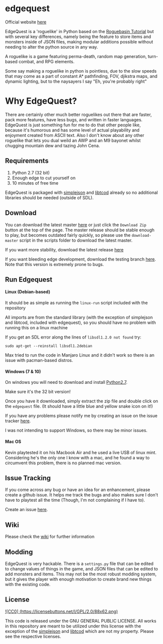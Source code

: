 # edgequest

Official website [here](http://www.edgequest.github.io)

EdgeQuest is a 'roguelike' in Python based on the [Roguebasin Tutorial](http://www.roguebasin.com/index.php?title=Complete_Roguelike_Tutorial,_using_python%2Blibtcod) but with several key differences, namely being the feature to store items and monsters inside of JSON files, making modular additions possible without needing to alter the python source in any way.

A roguelike is a game featuring perma-death, random map generation, turn-based combat, and RPG elements.

Some say making a roguelike in python is pointless, due to the slow speeds that may come as a part of constant A* pathfinding, FOV, djikstra maps, and dynamic lighting, but to the naysayers I say "Eh, you're probably right"


# Why EdgeQuest?

There are certainly other much better roguelikes out there that are faster, pack more features, have less bugs, and written in faster languages. EdgeQuest is just something fun for me to do that other people like, because it's humorous and has some level of actual playability and enjoyment created from ASCII text. Also I don't know about any other roguelike that lets you dual weild an AWP and an M9 bayonet whilst chugging mountain dew and tazing John Cena.


## Requirements

1. Python 2.7 (32 bit)
2. Enough edge to cut yourself on
3. 10 minutes of free time

EdgeQuest is packaged with [simplejson](https://github.com/simplejson/simplejson) and [libtcod](https://bitbucket.org/libtcod/libtcod) already so no additional libraries should be needed (outside of SDL).


## Download

You can download the latest master [here](https://github.com/surrsurus/edgequest/archive/master.zip) or just click the `Download Zip` button at the top of the page. The master release should be stable enough to play, but becomes outdated fairly quickly, so please use the `download-master` script in the scripts folder to download the latest master.

If you want more stability, download the latest release [here](https://github.com/surrsurus/edgequest/releases)

If you want bleeding edge development, download the testing branch [here](https://github.com/surrsurus/edgequest/archive/testing.zip). Note that this version is extremely prone to bugs.


## Run Edgequest

#### Linux (Debian-based)

It should be as simple as running the `linux-run` script included with the repository

All imports are from the standard library (with the exception of simplejson and libtcod, included with edgequest), so you should have no problem with running this on a linux machine

If you get an SDL error along the lines of `libsdl1.2.0 not found` try:

`sudo apt-get --reinstall libsdl1.2debian`

Max tried to run the code in Manjaro Linux and it didn't work so there is an issue with pacman-based distros.

#### Windows (7 & 10)

On windows you will need to download and install [Python2.7](https://www.python.org/downloads/release/python-2711/).

Make sure it's the 32 bit version!

Once you have it downloaded, simply extract the zip file and double click on the `edgequest` file. (It should have a little blue and yellow snake icon on it!)

If you have any problems please notify me by creating an issue on the issue tracker [here](https://github.com/surrsurus/edgequest/issues).

I was not intending to support Windows, so there may be minor issues.

#### Mac OS

Kevin playtested it on his Macbook Air and he used a live USB of linux mint.
Considering he's the only one I know with a mac, and he found a way to circumvent this problem, there is no planned mac version.


## Issue Tracking

If you come across any bug or have an idea for an enhancement, please create a github issue. It helps me track the bugs and also makes sure I don't have to playtest all the time (Though, I'm not complaining if I have to).

Create an issue [here](https://github.com/surrsurus/edgequest/issues).


## Wiki

Please check the [wiki](https://github.com/surrsurus/edgequest/wiki) for further information


## Modding

EdgeQuest is very hackable. There is a `settings.py` file that can be edited to change values of things in the game, and JSON files that can be edited to add monsters and items. This may not be the most robust modding system, but it gives the player with enough motivation to create brand new things with the existing code.


## License

[![CC0] (https://licensebuttons.net/l/GPL/2.0/88x62.png)](https://www.gnu.org/licenses/gpl-3.0.en.html)

This code is released under the GNU GENERAL PUBLIC LICENSE. All works in this repository are meant to be utilized under this license with the exception of the [simplejson](https://github.com/simplejson/simplejson) and [libtcod](https://bitbucket.org/libtcod/libtcod) which are not my property. Please see the respective licenses.
